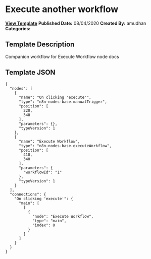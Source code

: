 # Execute another workflow

**[View Template](https://n8n.io/workflows/588-/)**  **Published Date:** 08/04/2020  **Created By:** amudhan  **Categories:**   

## Template Description

Companion workflow for Execute Workflow node docs



## Template JSON

```
{
  "nodes": [
    {
      "name": "On clicking 'execute'",
      "type": "n8n-nodes-base.manualTrigger",
      "position": [
        220,
        340
      ],
      "parameters": {},
      "typeVersion": 1
    },
    {
      "name": "Execute Workflow",
      "type": "n8n-nodes-base.executeWorkflow",
      "position": [
        410,
        340
      ],
      "parameters": {
        "workflowId": "1"
      },
      "typeVersion": 1
    }
  ],
  "connections": {
    "On clicking 'execute'": {
      "main": [
        [
          {
            "node": "Execute Workflow",
            "type": "main",
            "index": 0
          }
        ]
      ]
    }
  }
}
```
